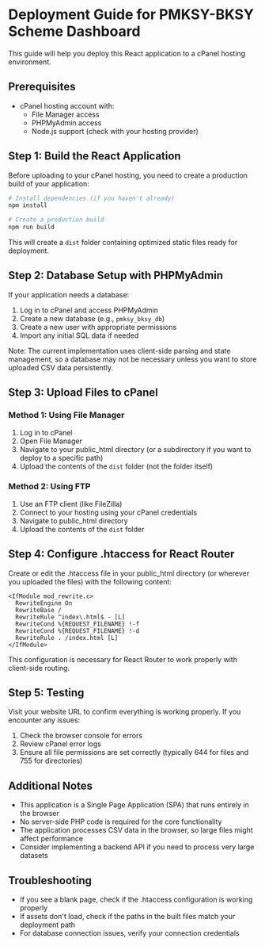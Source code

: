 
# Deployment Guide for PMKSY-BKSY Scheme Dashboard

This guide will help you deploy this React application to a cPanel hosting environment.

## Prerequisites

- cPanel hosting account with:
  - File Manager access
  - PHPMyAdmin access
  - Node.js support (check with your hosting provider)

## Step 1: Build the React Application

Before uploading to your cPanel hosting, you need to create a production build of your application:

```bash
# Install dependencies (if you haven't already)
npm install

# Create a production build
npm run build
```

This will create a `dist` folder containing optimized static files ready for deployment.

## Step 2: Database Setup with PHPMyAdmin

If your application needs a database:

1. Log in to cPanel and access PHPMyAdmin
2. Create a new database (e.g., `pmksy_bksy_db`)
3. Create a new user with appropriate permissions
4. Import any initial SQL data if needed

Note: The current implementation uses client-side parsing and state management, so a database may not be necessary unless you want to store uploaded CSV data persistently.

## Step 3: Upload Files to cPanel

### Method 1: Using File Manager

1. Log in to cPanel
2. Open File Manager
3. Navigate to your public_html directory (or a subdirectory if you want to deploy to a specific path)
4. Upload the contents of the `dist` folder (not the folder itself)

### Method 2: Using FTP

1. Use an FTP client (like FileZilla)
2. Connect to your hosting using your cPanel credentials
3. Navigate to public_html directory
4. Upload the contents of the `dist` folder

## Step 4: Configure .htaccess for React Router

Create or edit the .htaccess file in your public_html directory (or wherever you uploaded the files) with the following content:

```
<IfModule mod_rewrite.c>
  RewriteEngine On
  RewriteBase /
  RewriteRule ^index\.html$ - [L]
  RewriteCond %{REQUEST_FILENAME} !-f
  RewriteCond %{REQUEST_FILENAME} !-d
  RewriteRule . /index.html [L]
</IfModule>
```

This configuration is necessary for React Router to work properly with client-side routing.

## Step 5: Testing

Visit your website URL to confirm everything is working properly. If you encounter any issues:

1. Check the browser console for errors
2. Review cPanel error logs
3. Ensure all file permissions are set correctly (typically 644 for files and 755 for directories)

## Additional Notes

- This application is a Single Page Application (SPA) that runs entirely in the browser
- No server-side PHP code is required for the core functionality
- The application processes CSV data in the browser, so large files might affect performance
- Consider implementing a backend API if you need to process very large datasets

## Troubleshooting

- If you see a blank page, check if the .htaccess configuration is working properly
- If assets don't load, check if the paths in the built files match your deployment path
- For database connection issues, verify your connection credentials

